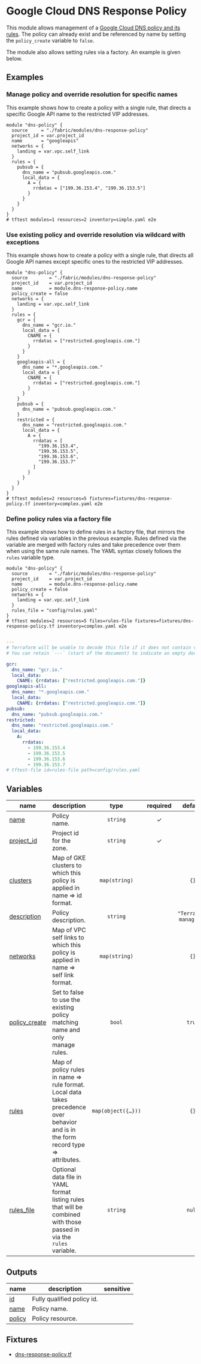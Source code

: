 # Google Cloud DNS Response Policy

This module allows management of a [Google Cloud DNS policy and its rules](https://cloud.google.com/dns/docs/zones/manage-response-policies). The policy can already exist and be referenced by name by setting the `policy_create` variable to `false`.

The module also allows setting rules via a factory. An example is given below.

## Examples

### Manage policy and override resolution for specific names

This example shows how to create a policy with a single rule, that directs a specific Google API name to the restricted VIP addresses.

```hcl
module "dns-policy" {
  source     = "./fabric/modules/dns-response-policy"
  project_id = var.project_id
  name       = "googleapis"
  networks = {
    landing = var.vpc.self_link
  }
  rules = {
    pubsub = {
      dns_name = "pubsub.googleapis.com."
      local_data = {
        A = {
          rrdatas = ["199.36.153.4", "199.36.153.5"]
        }
      }
    }
  }
}
# tftest modules=1 resources=2 inventory=simple.yaml e2e
```

### Use existing policy and override resolution via wildcard with exceptions

This example shows how to create a policy with a single rule, that directs all Google API names except specific ones to the restricted VIP addresses.

```hcl
module "dns-policy" {
  source        = "./fabric/modules/dns-response-policy"
  project_id    = var.project_id
  name          = module.dns-response-policy.name
  policy_create = false
  networks = {
    landing = var.vpc.self_link
  }
  rules = {
    gcr = {
      dns_name = "gcr.io."
      local_data = {
        CNAME = {
          rrdatas = ["restricted.googleapis.com."]
        }
      }
    }
    googleapis-all = {
      dns_name = "*.googleapis.com."
      local_data = {
        CNAME = {
          rrdatas = ["restricted.googleapis.com."]
        }
      }
    }
    pubsub = {
      dns_name = "pubsub.googleapis.com."
    }
    restricted = {
      dns_name = "restricted.googleapis.com."
      local_data = {
        A = {
          rrdatas = [
            "199.36.153.4",
            "199.36.153.5",
            "199.36.153.6",
            "199.36.153.7"
          ]
        }
      }
    }
  }
}
# tftest modules=2 resources=5 fixtures=fixtures/dns-response-policy.tf inventory=complex.yaml e2e
```

### Define policy rules via a factory file

This example shows how to define rules in a factory file, that mirrors the rules defined via variables in the previous example. Rules defined via the variable are merged with factory rules and take precedence over them when using the same rule names. The YAML syntax closely follows the `rules` variable type.

```hcl
module "dns-policy" {
  source        = "./fabric/modules/dns-response-policy"
  project_id    = var.project_id
  name          = module.dns-response-policy.name
  policy_create = false
  networks = {
    landing = var.vpc.self_link
  }
  rules_file = "config/rules.yaml"
}
# tftest modules=2 resources=5 files=rules-file fixtures=fixtures/dns-response-policy.tf inventory=complex.yaml e2e
```

```yaml

---
# Terraform will be unable to decode this file if it does not contain valid YAML
# You can retain `---` (start of the document) to indicate an empty document.

gcr:
  dns_name: "gcr.io."
  local_data:
    CNAME: {rrdatas: ["restricted.googleapis.com."]}
googleapis-all:
  dns_name: "*.googleapis.com."
  local_data:
    CNAME: {rrdatas: ["restricted.googleapis.com."]}
pubsub:
  dns_name: "pubsub.googleapis.com."
restricted:
  dns_name: "restricted.googleapis.com."
  local_data:
    A:
      rrdatas:
        - 199.36.153.4
        - 199.36.153.5
        - 199.36.153.6
        - 199.36.153.7
# tftest-file id=rules-file path=config/rules.yaml
```
<!-- BEGIN TFDOC -->
## Variables

| name | description | type | required | default |
|---|---|:---:|:---:|:---:|
| [name](variables.tf#L30) | Policy name. | <code>string</code> | ✓ |  |
| [project_id](variables.tf#L49) | Project id for the zone. | <code>string</code> | ✓ |  |
| [clusters](variables.tf#L17) | Map of GKE clusters to which this policy is applied in name => id format. | <code>map&#40;string&#41;</code> |  | <code>&#123;&#125;</code> |
| [description](variables.tf#L24) | Policy description. | <code>string</code> |  | <code>&#34;Terraform managed.&#34;</code> |
| [networks](variables.tf#L35) | Map of VPC self links to which this policy is applied in name => self link format. | <code>map&#40;string&#41;</code> |  | <code>&#123;&#125;</code> |
| [policy_create](variables.tf#L42) | Set to false to use the existing policy matching name and only manage rules. | <code>bool</code> |  | <code>true</code> |
| [rules](variables.tf#L54) | Map of policy rules in name => rule format. Local data takes precedence over behavior and is in the form record type => attributes. | <code title="map&#40;object&#40;&#123;&#10;  dns_name &#61; string&#10;  behavior &#61; optional&#40;string, &#34;bypassResponsePolicy&#34;&#41;&#10;  local_data &#61; optional&#40;map&#40;object&#40;&#123;&#10;    ttl     &#61; optional&#40;number&#41;&#10;    rrdatas &#61; optional&#40;list&#40;string&#41;, &#91;&#93;&#41;&#10;  &#125;&#41;&#41;, &#123;&#125;&#41;&#10;&#125;&#41;&#41;">map&#40;object&#40;&#123;&#8230;&#125;&#41;&#41;</code> |  | <code>&#123;&#125;</code> |
| [rules_file](variables.tf#L68) | Optional data file in YAML format listing rules that will be combined with those passed in via the `rules` variable. | <code>string</code> |  | <code>null</code> |

## Outputs

| name | description | sensitive |
|---|---|:---:|
| [id](outputs.tf#L17) | Fully qualified policy id. |  |
| [name](outputs.tf#L22) | Policy name. |  |
| [policy](outputs.tf#L27) | Policy resource. |  |

## Fixtures

- [dns-response-policy.tf](../../tests/fixtures/dns-response-policy.tf)
<!-- END TFDOC -->
